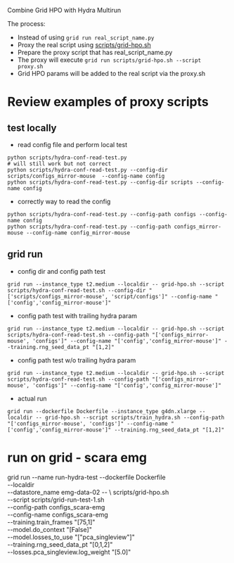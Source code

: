 Combine Grid HPO with Hydra Multirun

The process:

- Instead of using `grid run real_script_name.py`
- Proxy the real script using [scripts/grid-hpo.sh](scripts/grid-hpo.sh)
- Prepare the proxy script that has real_script_name.py
- The proxy will execute `grid run scripts/grid-hpo.sh --script proxy.sh`
- Grid HPO params will be added to the real script via the proxy.sh

# Review examples of proxy scripts

## test locally

- read config file and perform local test

```
python scripts/hydra-conf-read-test.py
# will still work but not correct
python scripts/hydra-conf-read-test.py --config-dir scripts/configs_mirror-mouse  --config-name config
python scripts/hydra-conf-read-test.py --config-dir scripts --config-name config
```

- correctly way to read the config

```
python scripts/hydra-conf-read-test.py --config-path configs --config-name config
python scripts/hydra-conf-read-test.py --config-path configs_mirror-mouse --config-name config_mirror-mouse
```

## grid run

- config dir and config path test

```
grid run --instance_type t2.medium --localdir -- grid-hpo.sh --script scripts/hydra-conf-read-test.sh --config-dir "['scripts/configs_mirror-mouse', 'script/configs']" --config-name "['config','config_mirror-mouse']"
```

- config path test with trailing hydra param

```
grid run --instance_type t2.medium --localdir -- grid-hpo.sh --script scripts/hydra-conf-read-test.sh --config-path "['configs_mirror-mouse', 'configs']" --config-name "['config','config_mirror-mouse']" --training.rng_seed_data_pt "[1,2]"
```

- config path test w/o trailing hydra param

```
grid run --instance_type t2.medium --localdir -- grid-hpo.sh --script scripts/hydra-conf-read-test.sh --config-path "['configs_mirror-mouse', 'configs']" --config-name "['config','config_mirror-mouse']"
```

- actual run

```
grid run --dockerfile Dockerfile --instance_type g4dn.xlarge --localdir -- grid-hpo.sh --script scripts/train_hydra.sh --config-path "['configs_mirror-mouse', 'configs']" --config-name "['config','config_mirror-mouse']" --training.rng_seed_data_pt "[1,2]"
```


# run on grid - scara emg 
grid run --name run-hydra-test --dockerfile Dockerfile \
--localdir \
--datastore_name emg-data-02 -- \ 
scripts/grid-hpo.sh \
--script scripts/grid-run-test-1.sh \
--config-path configs_scara-emg \
--config-name configs_scara-emg \
--training.train_frames "[75,1]" \
--model.do_context "[False]" \
--model.losses_to_use "["pca_singleview"]" \
--training.rng_seed_data_pt "[0,1,2]" \
--losses.pca_singleview.log_weight "[5.0]"
```
